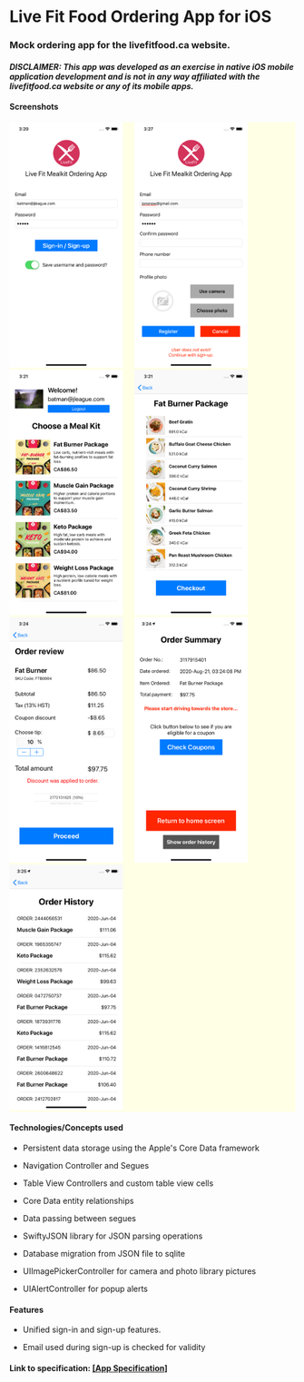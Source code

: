 # Live Fit Food Ordering App for iOS

### Mock ordering app for the livefitfood.ca website.
#### ***DISCLAIMER: This app was developed as an exercise in native iOS mobile application development and is not in any way affiliated with the livefitfood.ca website or any of its mobile apps.*** 

#### Screenshots  

<div style="background-color:#ffffe6;"><img src="./screenshots/screenshot1.png" alt="Title screen" width="200">     <img src="./screenshots/screenshot2.png" alt="Title screen" width="200">     <img src="./screenshots/screenshot3.png" alt="Title screen" width="200">     <img src="./screenshots/screenshot4.png" alt="Title screen" width="200">     <img src="./screenshots/screenshot6.png" alt="Title screen" width="200">     <img src="./screenshots/screenshot7.png" alt="Title screen" width="200">     <img src="./screenshots/screenshot11.png" alt="Title screen" width="200"></div>

#### Technologies/Concepts used

* Persistent data storage using the Apple's Core Data framework 

* Navigation Controller and Segues

* Table View Controllers and custom table view cells

* Core Data entity relationships

* Data passing between segues

* SwiftyJSON library for JSON parsing operations

* Database migration from JSON file to sqlite

* UIImagePickerController for camera and photo library pictures

* UIAlertController for popup alerts

#### Features

* Unified sign-in and sign-up features.

* Email used during sign-up is checked for validity


#### Link to specification: <a href="./docs/MAD4006 - Project - Meal Delivery Apps, Revised.pdf" target="_blank">[App Specification]</a>
